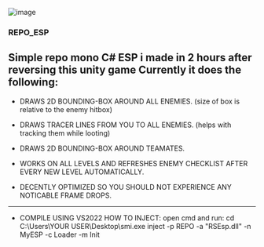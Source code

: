 ![image](https://github.com/user-attachments/assets/273a4e14-2d20-4949-a5d1-4036d93c9166)

### REPO_ESP
Simple repo mono C# ESP i made in 2 hours after reversing this unity game
Currently it does the following:
----------------------------------------------------------------------------------------------
- DRAWS 2D BOUNDING-BOX AROUND ALL ENEMIES. (size of box is relative to the enemy hitbox)
  

- DRAWS TRACER LINES FROM YOU TO ALL ENEMIES. (helps with tracking them while looting)
  

- DRAWS 2D BOUNDING-BOX AROUND TEAMATES.
  

- WORKS ON ALL LEVELS AND REFRESHES ENEMY CHECKLIST AFTER EVERY NEW LEVEL AUTOMATICALLY.
  

- DECENTLY OPTIMIZED SO YOU SHOULD NOT EXPERIENCE ANY NOTICABLE FRAME DROPS.


----------------------------------------------------------------------------------------------
- COMPILE USING VS2022
HOW TO INJECT:
open cmd and run:
cd C:\Users\YOUR USER\Desktop\smi.exe inject -p REPO -a "RSEsp.dll" -n MyESP -c Loader -m Init
